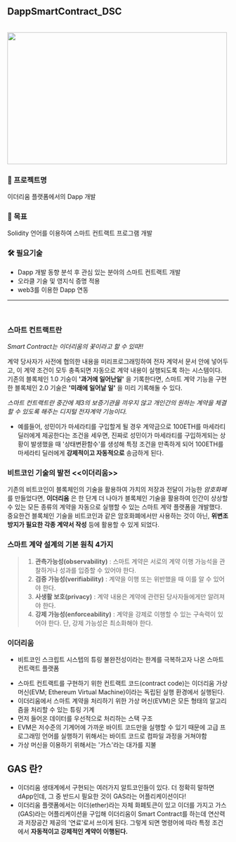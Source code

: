 ## DappSmartContract_DSC

<br />

<img src="https://user-images.githubusercontent.com/70872563/148680784-6a1dacb1-8f39-4f41-9b48-3a6c6c20e82a.png"  width="500" height="300"/>

### 🚀 프로젝트명

이더리움 플랫폼에서의 Dapp 개발

### 🏁 목표

Solidity 언어를 이용하여 스마트 컨트랙트 프로그램 개발

### 🛠️ 필요기술

- Dapp 개발 동향 분석 후 관심 있는 분야의 스마트 컨트랙트 개발
- 오라클 기술 및 영지식 증명 적용
- web3를 이용한 Dapp 연동

---

<br />

### 스마트 컨트랙트란
  
*Smart Contract는 이더리움의 꽃이라고 할 수 있따!!*  
  
계약 당사자가 사전에 협의한 내용을 미리프로그래밍하여 전자 계약서 문서 안에 넣어두고, 이 계약 조건이 모두 충족되면 자동으로 계약 내용이 실행되도록 하는 시스템이다. 기존의 블록체인 1.0 기숭이 **'과거에 일어난일'** 을 기록한다면, 스마트 계약 기능을 구현한 블록체인 2.0 기술은 **'미래에 일어날 일'** 을 미리 기록해둘 수 있다.

_스마트 컨트랙트란 중간에 제3의 보증기관을 끼우지 않고 개인간의 원하는 계약을 체결할 수 있도록 해주는 디지털 전자계약 기능이다._

+ 예를들어, 성민이가 마세라티를 구입할게 될 경우 계약금으로 100ETH를 마세라티 딜러에게 제공한다는 조건을 세우면, 진짜로 성민이가 마세라티를 구입하게되는 상황이 발생했을 때 '상태변환함수'를 생성해 특정 조건을 만족하게 되어 100ETH를 마세라티 딜러에게 **강제적이고 자동적으로** 송금하게 된다.


### 비트코인 기술의 발전 <<이더리움>>

기존의 비트코인이 블록체인의 기술을 활용하여 가치의 저장과 전달이 가능한 _암호화폐_ 를 만들었다면, **이더리움** 은 한 단계 더 나아가 블록체인 기술을 활용하여 인간이 상상할 수 있는 모든 종류의 계약을 자동으로 실행할 수 있는 스마트 계약 플랫폼을 개발했다. 중요한건 블록체인 기술을 비트코인과 같은 암호화폐에서만 사용하는 것이 아닌, **위변조 방지가 필요한 각종 계약서 작성** 등에 활용할 수 있게 되었다.

### 스마트 계약 설계의 기본 원칙 4가지

> 1.  **관측가능성(observability)** : 스마트 계약은 서로의 계약 이행 가능석을 관찰하거나 성과를 입증할 수 있어야 한다.
> 2.  **검증 가능성(verifiability)** : 계약을 이행 또는 위반했을 때 이를 알 수 있어야 한다.
> 3.  **사생활 보호(privacy)** : 계약 내용은 계약에 관련된 당사자들에게만 알려져야 한다.
> 4.  **강제 가능성(enforceability)** : 계약을 강제로 이행할 수 있는 구속력이 있어야 한다. 단, 강제 가능성은 최소화해야 한다.

### 이더리움
  
- 비트코인 스크립트 시스텝의 튜링 불완전성이라는 한계를 극복하고자 나온 스마트 컨트랙트 플랫폼
+ 스마트 컨트랙트를 구현하기 위한 컨트랙트 코드(contract code)는 이더리움 가상머신(EVM; Ethereum Virtual Machine)이라는 독립된 실행 환경에서 실행된다.
+ 이더리움에서 스마트 계약을 처리하기 위한 가상 머신(EVM)은 모든 형태의 알고리즘을 처리할 수 있는 튜링 기계
+ 먼저 들어온 데이터를 우선적으로 처리하는 스택 구조
+ EVM은 저수준의 기계어에 가까운 바이트 코드만을 실행할 수 있기 때문에 고급 프로그래밍 언어를 실행하기 위해서는 바이트 코드로 컴파일 과정을 거쳐야함
+ 가상 머신을 이용하기 위해서는 '가스'라는 대가를 지불
  
## GAS 란?
  
+ 이더리움 생태계에서 구현되는 여러가지 알트코인들이 있다. 더 정확히 말하면 dApp인데, 그 중 반드시 필요한 것이 GAS라는 어플리케이션이다!
+ 이더리움 플랫폼에서는 이더(ether)라는 자체 화폐토큰이 있고 이더를 가지고 가스(GAS)라는 어플리케이션을 구입해 이더리움이 Smart Contract를 하는데 연산력과 저장공간 제공의 '연료'로서 쓰이게 된다. 그렇게 되면 명령어에 따라 특정 조건에서 **자동적이고 강제적인 계약이 이행된다.**

